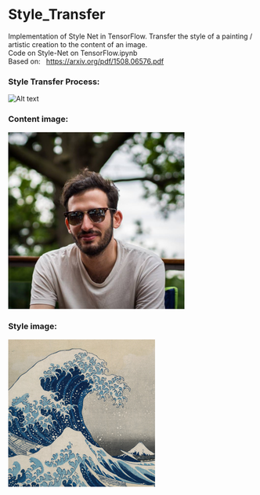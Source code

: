 # Style_Transfer
Implementation of Style Net in TensorFlow.
Transfer the style of a painting / artistic creation to the content of an image.  
Code on Style-Net on TensorFlow.ipynb  
Based on:  
https://arxiv.org/pdf/1508.06576.pdf  
### Style Transfer Process:   
![Alt text](stylenet_gif.gif?raw=true "Style Transfer Process")  
### Content image:  
![Alt text](content_small.png?raw=true "Content")  
### Style image:  
![Alt text](style.jpg?raw=true "Style")  
